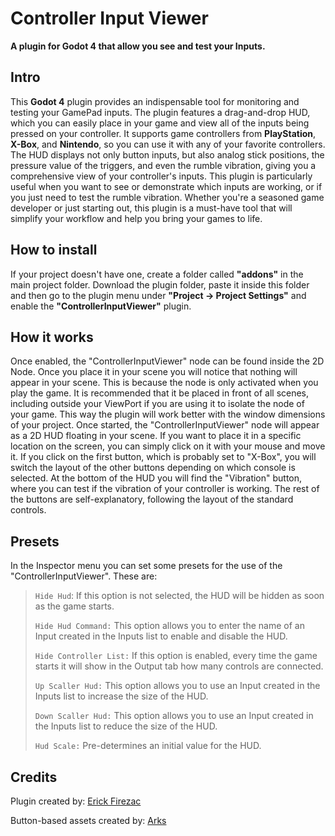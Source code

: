 # Controller Input Viewer
**A plugin for Godot 4 that allow you see and test your Inputs.**

## Intro
This **Godot 4** plugin provides an indispensable tool for monitoring and testing your GamePad inputs. The plugin features a drag-and-drop HUD, which you can easily place in your game and view all of the inputs being pressed on your controller. It supports game controllers from **PlayStation**, **X-Box**, and **Nintendo**, so you can use it with any of your favorite controllers. The HUD displays not only button inputs, but also analog stick positions, the pressure value of the triggers, and even the rumble vibration, giving you a comprehensive view of your controller's inputs. This plugin is particularly useful when you want to see or demonstrate which inputs are working, or if you just need to test the rumble vibration. Whether you're a seasoned game developer or just starting out, this plugin is a must-have tool that will simplify your workflow and help you bring your games to life.

## How to install
If your project doesn't have one, create a folder called **"addons"** in the main project folder. 
Download the plugin folder, paste it inside this folder and then go to the plugin menu under **"Project -> Project Settings"** and enable the **"ControllerInputViewer"** plugin.

## How it works
Once enabled, the "ControllerInputViewer" node can be found inside the 2D Node.
Once you place it in your scene you will notice that nothing will appear in your scene. This is because the node is only activated when you play the game.
It is recommended that it be placed in front of all scenes, including outside your ViewPort if you are using it to isolate the node of your game. This way the plugin will work better with the window dimensions of your project.
Once started, the "ControllerInputViewer" node will appear as a 2D HUD floating in your scene. If you want to place it in a specific location on the screen, you can simply click on it with your mouse and move it.
If you click on the first button, which is probably set to "X-Box", you will switch the layout of the other buttons depending on which console is selected.
At the bottom of the HUD you will find the "Vibration" button, where you can test if the vibration of your controller is working.
The rest of the buttons are self-explanatory, following the layout of the standard controls.

## Presets
In the Inspector menu you can set some presets for the use of the "ControllerInputViewer". These are:

> `Hide Hud`: If this option is not selected, the HUD will be hidden as soon as the game starts.
> 
> `Hide Hud Command:` This option allows you to enter the name of an Input created in the Inputs list to enable and disable the HUD.
> 
> `Hide Controller List:` If this option is enabled, every time the game starts it will show in the Output tab how many controls are connected.
> 
> `Up Scaller Hud:` This option allows you to use an Input created in the Inputs list to increase the size of the HUD.
> 
> `Down Scaller Hud:` This option allows you to use an Input created in the Inputs list to reduce the size of the HUD.
> 
> `Hud Scale:` Pre-determines an initial value for the HUD.

## Credits
Plugin created by: [Erick Firezac](https://twitter.com/Firezac)

Button-based assets created by: [Arks](https://itch.io/profile/arks)
